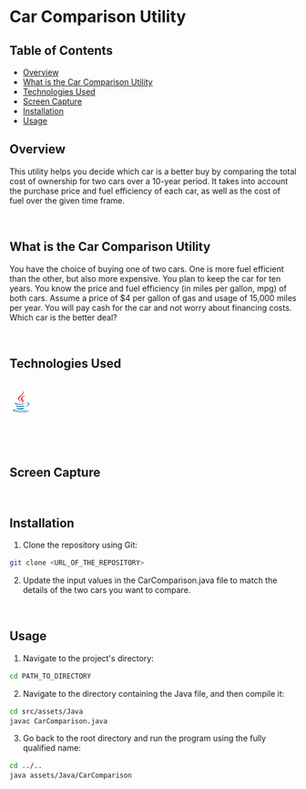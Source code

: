 <!-- omit in toc -->
# Car Comparison Utility

<!-- omit in toc -->
## Table of Contents

- [Overview](#overview)
- [What is the Car Comparison Utility](#what-is-the-car-comparison-utility)
- [Technologies Used](#technologies-used)
- [Screen Capture](#screen-capture)
- [Installation](#installation)
- [Usage](#usage)

## Overview

This utility helps you decide which car is a better buy by comparing the total cost of ownership for two cars over a 10-year period. It takes into account the purchase price and fuel efficiency of each car, as well as the cost of fuel over the given time frame.

<br />

## What is the Car Comparison Utility

You have the choice of buying one of two cars. One is more fuel efficient than the other, but also more expensive. You plan to keep the car for ten years. You know the price and fuel efficiency (in miles per gallon, mpg) of both cars. Assume a price of $4 per gallon of gas and usage of 15,000 miles per year. You will pay cash for the car and not worry about financing costs. Which car is the better deal?

<br />

## Technologies Used

<div style="display: inline_block"><br>
<img height="40" align="center" alt="Java" height="30" width="40" src="https://raw.githubusercontent.com/devicons/devicon/master/icons/java/java-original.svg">

&nbsp;&nbsp;&nbsp;&nbsp;&nbsp;&nbsp;&nbsp;&nbsp;

</div>

<br />

## Screen Capture

![]()

## Installation

1. Clone the repository using Git:

```sh
git clone <URL_OF_THE_REPOSITORY>
```

2. Update the input values in the CarComparison.java file to match the details of the two cars you want to compare.

<br />

## Usage

1. Navigate to the project's directory:

```sh
cd PATH_TO_DIRECTORY
```

2. Navigate to the directory containing the Java file, and then compile it:

```sh
cd src/assets/Java
javac CarComparison.java
```

3. Go back to the root directory and run the program using the fully qualified name:

```sh
cd ../..
java assets/Java/CarComparison
```
